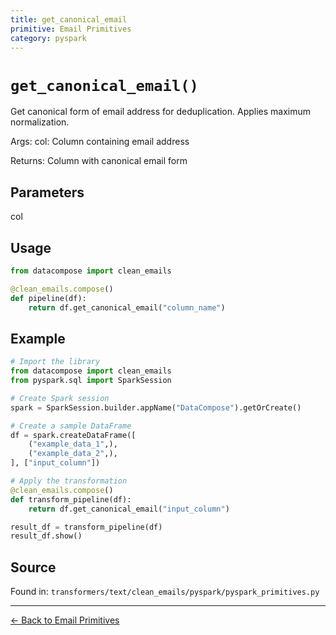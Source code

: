 ```yaml
---
title: get_canonical_email
primitive: Email Primitives
category: pyspark
---
```


# `get_canonical_email()`

Get canonical form of email address for deduplication.
Applies maximum normalization.

Args:
    col: Column containing email address

Returns:
    Column with canonical email form

## Parameters

col

## Usage

```python
from datacompose import clean_emails

@clean_emails.compose()
def pipeline(df):
    return df.get_canonical_email("column_name")
```

## Example

```python
# Import the library
from datacompose import clean_emails
from pyspark.sql import SparkSession

# Create Spark session
spark = SparkSession.builder.appName("DataCompose").getOrCreate()

# Create a sample DataFrame
df = spark.createDataFrame([
    ("example_data_1",),
    ("example_data_2",),
], ["input_column"])

# Apply the transformation
@clean_emails.compose()
def transform_pipeline(df):
    return df.get_canonical_email("input_column")

result_df = transform_pipeline(df)
result_df.show()
```

## Source

Found in: `transformers/text/clean_emails/pyspark/pyspark_primitives.py`

---
[← Back to Email Primitives](/primitives/emails)
